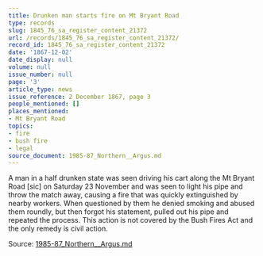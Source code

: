 ```yaml
---
title: Drunken man starts fire on Mt Bryant Road
type: records
slug: 1845_76_sa_register_content_21372
url: /records/1845_76_sa_register_content_21372/
record_id: 1845_76_sa_register_content_21372
date: '1867-12-02'
date_display: null
volume: null
issue_number: null
page: '3'
article_type: news
issue_reference: 2 December 1867, page 3
people_mentioned: []
places_mentioned:
- Mt Bryant Road
topics:
- fire
- bush fire
- legal
source_document: 1985-87_Northern__Argus.md
---
```


A man in a half drunken state was seen driving his cart along the Mt Bryant Road [sic] on Saturday 23 November and was seen to light his pipe and throw the match away, causing a fire that was quickly extinguished by nearby workers.  When questioned by them he denied smoking and abused them roundly, but then forgot his statement, pulled out his pipe and repeated the process.  This action is not covered by the Bush Fires Act and the only remedy is civil action.

Source: [1985-87_Northern__Argus.md](/downloads/markdown/1985-87_Northern__Argus.md)

